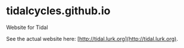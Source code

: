 tidalcycles.github.io
=====================

Website for Tidal

See the actual website here: [http://tidal.lurk.org](http://tidal.lurk.org).
